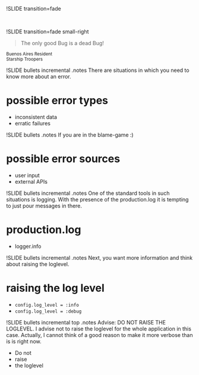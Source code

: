 !SLIDE transition=fade

&nbsp;

!SLIDE transition=fade small-right

> The only good Bug is a dead Bug!

<small>Buenos Aires Resident<br />Starship Troopers</small>

!SLIDE bullets incremental
.notes There are situations in which you need to know more about an error.

# possible error types
* inconsistent data
* erratic failures


!SLIDE bullets
.notes If you are in the blame-game :)

# possible error sources
* user input
* external APIs


!SLIDE bullets incremental
.notes One of the standard tools in such situations is logging.
With the presence of the production.log it is tempting to just pour messages in there.

# production.log
* logger.info

!SLIDE bullets incremental
.notes Next, you want more information and think about raising the loglevel.

# raising the log level

* `config.log_level = :info`
* `config.log_level = :debug`


!SLIDE bullets incremental top
.notes Advise: DO NOT RAISE THE LOGLEVEL.
I advise not to raise the loglevel for the whole application in this case.
Actually, I cannot think of a good reason to make it more verbose than is is right now.

* Do not
* raise
* the loglevel
